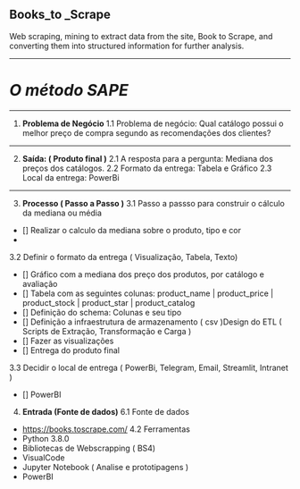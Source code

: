 ## **Books_to _Scrape**
 Web scraping, mining to extract data from the site, Book to Scrape, and converting them into structured information for further analysis.
***
# _**O método SAPE**_
***
1.	**Problema de Negócio**
1.1	Problema de negócio: Qual catálogo possui o melhor preço de compra segundo as recomendações dos clientes?
***
2.	**Saída: ( Produto final )**
2.1	A resposta para a pergunta: Mediana dos preços dos catálogos.
2.2	Formato da entrega: Tabela e Gráfico
2.3	Local da entrega: PowerBi
***
3.	**Processo ( Passo a Passo )**
3.1	Passo a passso para construir o cálculo da mediana ou média
- [] Realizar o calculo da mediana sobre o produto, tipo e cor
- 
3.2	Definir o formato da entrega ( Visualização, Tabela, Texto)
- [] Gráfico com a mediana dos preço dos produtos, por catálogo e avaliação 
- [] Tabela com as seguintes colunas: product_name | product_price | product_stock | product_star | product_catalog
- [] Definição do schema: Colunas e seu tipo
- [] Definição a infraestrutura de armazenamento ( csv )Design do ETL ( Scripts de Extração, Transformação e Carga )
- [] Fazer as visualizações
- [] Entrega do produto final

3.3	Decidir o local de entrega ( PowerBi, Telegram, Email, Streamlit, Intranet )
- [] PowerBI

4.	**Entrada (Fonte de dados)**
6.1	Fonte de dados
* https://books.toscrape.com/
4.2	Ferramentas
* Python 3.8.0
* Bibliotecas de Webscrapping ( BS4)
* VisualCode
* Jupyter Notebook ( Analise e prototipagens )
* PowerBI
